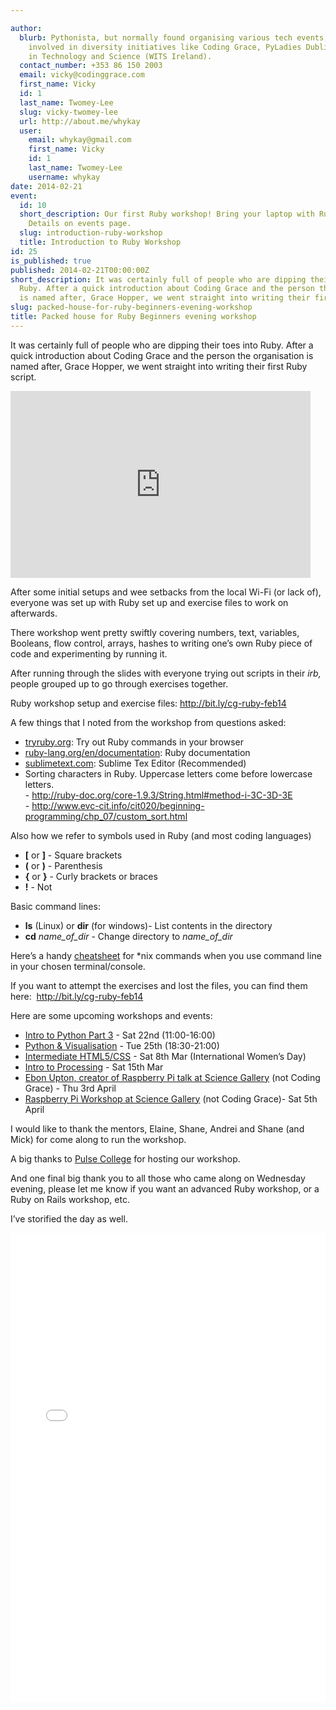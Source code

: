 ```yaml
---

author:
  blurb: Pythonista, but normally found organising various tech events, and now heavily
    involved in diversity initiatives like Coding Grace, PyLadies Dublin, and Women
    in Technology and Science (WITS Ireland).
  contact_number: +353 86 150 2003
  email: vicky@codinggrace.com
  first_name: Vicky
  id: 1
  last_name: Twomey-Lee
  slug: vicky-twomey-lee
  url: http://about.me/whykay
  user:
    email: whykay@gmail.com
    first_name: Vicky
    id: 1
    last_name: Twomey-Lee
    username: whykay
date: 2014-02-21
event:
  id: 10
  short_description: Our first Ruby workshop! Bring your laptop with Ruby installed.
    Details on events page.
  slug: introduction-ruby-workshop
  title: Introduction to Ruby Workshop
id: 25
is_published: true
published: 2014-02-21T00:00:00Z
short_description: It was certainly full of people who are dipping their toes into
  Ruby. After a quick introduction about Coding Grace and the person the organisation
  is named after, Grace Hopper, we went straight into writing their first Ruby script.
slug: packed-house-for-ruby-beginners-evening-workshop
title: Packed house for Ruby Beginners evening workshop
---
```


<p>It was certainly full of people who are dipping their toes into Ruby. After a quick introduction about Coding Grace and the person the organisation is named after, Grace Hopper, we went straight into writing their first Ruby script.</p>
<p><iframe frameborder="0" height="299" src="https://docs.google.com/presentation/d/1LyXhG7TfxaoSSWSDx_sogaq55Jsva2yy4qwiW0LdTvE/embed?start=false&amp;loop=false&amp;delayms=3000" width="480"></iframe></p>
<p>After some initial setups and wee setbacks from the local Wi-Fi (or lack of), everyone was set up with Ruby set up and exercise files to work on afterwards.</p>
<p>There workshop went pretty swiftly covering numbers, text, variables, Booleans, flow control, arrays, hashes to writing one&#8217;s own Ruby piece of code and experimenting by running it.</p>
<p>After running through the slides with everyone trying out scripts in their <em>irb,</em> people grouped up to go through exercises together.</p>
<p><span>Ruby workshop setup and exercise files: </span><a href="http://bit.ly/cg-ruby-feb14">http://bit.ly/cg-ruby-feb14</a></p>
<p>A few things that I noted from the workshop from questions asked:</p>
<ul><li><a href="http://tryruby.org">tryruby.org</a>: Try out Ruby commands in your browser</li>
<li><a href="https://www.ruby-lang.org/en/documentation/">ruby-lang.org/en/documentation</a>: Ruby documentation</li>
<li><a href="http://www.sublimetext.com/">sublimetext.com</a>: Sublime Tex Editor (Recommended)</li>
<li>Sorting characters in Ruby. Uppercase letters come before lowercase letters.<br/>- <a href="http://ruby-doc.org/core-1.9.3/String.html#method-i-3C-3D-3E">http://ruby-doc.org/core-1.9.3/String.html#method-i-3C-3D-3E<br/></a>- <a href="http://www.evc-cit.info/cit020/beginning-programming/chp_07/custom_sort.html">http://www.evc-cit.info/cit020/beginning-programming/chp_07/custom_sort.html</a></li>
</ul><p>Also how we refer to symbols used in Ruby (and most coding languages)</p>
<ul><li><strong>[</strong> or <strong>]</strong> - Square brackets</li>
<li><strong>(</strong> or <strong>)</strong> - Parenthesis </li>
<li><strong>{</strong> or <strong>}</strong> - Curly brackets or braces</li>
<li><strong>!</strong> - Not</li>
</ul><p><span>Basic command lines:</span></p>
<ul><li><span><strong>ls</strong> (Linux) or <strong>dir</strong> (for windows)- List contents in the directory  </span></li>
<li><strong><span>cd</span></strong><span> <em>name_of_dir </em>- Change directory to <em>name_of_dir</em></span></li>
</ul><p><span>Here&#8217;s a handy <a href="http://files.fosswire.com/2007/08/fwunixref.pdf" title="Linux/Unix command line cheatsheet">cheatsheet</a> for *nix commands when you use command line in your chosen terminal/console.</span></p>
<p><span>If you want to attempt the exercises and lost the files, you can find them here:  <a href="http://bit.ly/cg-ruby-feb14">http://bit.ly/cg-ruby-feb14</a></span></p>
<p><span>Here are some upcoming workshops and events:</span></p>
<ul><li><a href="http://codinggrace.com/post/75168432595/introduction-to-python-part-3">Intro to Python Part 3</a> - Sat 22nd (11:00-16:00)</li>
<li><a href="http://codinggrace.com/post/76950807842/python-and-visualisation-beginners-workshop">Python &amp; Visualisation</a> - Tue 25th (18:30-21:00)</li>
<li><a href="http://codinggrace.com/post/76639549381/intermediate-html5-css3-workshop">Intermediate HTML5/CSS</a> - Sat 8th Mar (International Women’s Day)</li>
<li><a href="http://codinggrace.com/post/76426895329/introduction-to-processing-workshop">Intro to Processing</a> - Sat 15th Mar</li>
<li><a href="https://dublin.sciencegallery.com/events/2014/02/makingcomputerebenuptoncoinventorraspberrypi">Ebon Upton, creator of Raspberry Pi talk at Science Gallery</a> (not Coding Grace) - Thu 3rd April</li>
<li><a href="https://dublin.sciencegallery.com/events/2014/02/ultimateraspberrypiworkshopsomehelpfultipscoinventor">Raspberry Pi Workshop at Science Gallery</a> (not Coding Grace)- Sat 5th April</li>
</ul><p>I would like to thank the mentors, Elaine, Shane, Andrei and Shane (and Mick) for come along to run the workshop.</p>
<p>A big thanks to <a href="http://pulsecollege.eu">Pulse College</a> for hosting our workshop.</p>
<p>And one final big thank you to all those who came along on Wednesday evening, please let me know if you want an advanced Ruby workshop, or a Ruby on Rails workshop, etc.</p>
<p>I&#8217;ve storified the day as well.</p>
<div class="storify"><iframe frameborder="no" height="750" src="//storify.com/whykay/coding-grace-ruby-evening-workshop/embed?header=false" width="100%"></iframe>
<script src="//storify.com/whykay/coding-grace-ruby-evening-workshop.js?header=false" type="text/javascript"></script></div>